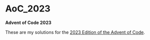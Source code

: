 # AoC_2023

**Advent of Code 2023**

These are my solutions for the [2023 Edition of the Advent of Code](https://adventofcode.com/2023/).